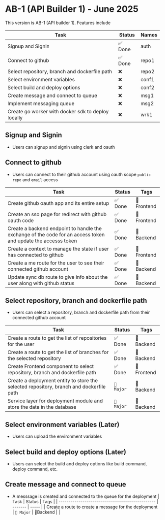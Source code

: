# AB-1 (API Builder 1) - June 2025

This version is AB-1 (API builder 1). Features include

| Task                                               | Status  | Names |
| -------------------------------------------------- | ------- | ----- |
| Signup and Signin                                  | ✅ Done | auth  |
| Connect to github                                  | ✅ Done | repo1 |
| Select repository, branch and dockerfile path      | ❌      | repo2 |
| Select environment variables                       | ❌      | conf1 |
| Select build and deploy options                    | ❌      | conf2 |
| Create message and connect to queue                | ❌      | msg1  |
| Implement messaging queue                          | ❌      | msg2  |
| Create go worker with docker sdk to deploy locally | ❌      | wrk1  |

## Signup and Signin

- Users can signup and signin using clerk and oauth

## Connect to github

- Users can connect to their github account using oauth scope `public repo` and `email` access

| Task                                                                                                          | Status  | Tags       |
| ------------------------------------------------------------------------------------------------------------- | ------- | ---------- |
| Create github oauth app and its entire setup                                                                  | ✅ Done | 🎨Frontend |
| Create an sso page for redirect with github oauth code                                                        | ✅ Done | 🎨Frontend |
| Create a backend endpoint to handle the exchange of the code for an access token and update the accesss token | ✅ Done | 🐍Backend  |
| Create a context to manage the state if user has connected to github                                          | ✅ Done | 🎨Frontend |
| Create a me route for the user to see their connected github account                                          | ✅ Done | 🐍Backend  |
| Update sync db route to give info about the user along with github status                                     | ✅ Done | 🐍Backend  |

## Select repository, branch and dockerfile path

- Users can select a repository, branch and dockerfile path from their connected github account

| Task                                                                                    | Status     | Tags       |
| --------------------------------------------------------------------------------------- | ---------- | ---------- |
| Create a route to get the list of repositories for the user                             | ✅ Done    | 🐍Backend  |
| Create a route to get the list of branches for the selected repository                  | ✅ Done    | 🐍Backend  |
| Create Frontend component to select repository, branch and dockerfile path              | ✅ Done    | 🎨Frontend |
| Create a deployment entity to store the selected repository, branch and dockerfile path | `📌 Major` | 🐍Backend  |
| Service layer for deployment module and store the data in the database                  | `📌 Major` | 🐍Backend  |

## Select environment variables (Later)

- Users can upload the environment variables

## Select build and deploy options (Later)

- Users can select the build and deploy options like build command, deploy command, etc.

## Create message and connect to queue

- A messsage is created and connected to the queue for the deployment
  | Task | Status | Tags |
  | ------------------------------------------------- | ------- | ----- |
  | Create a route to create a message for the deployment | `📌 Major` | 🐍Backend |
  |

